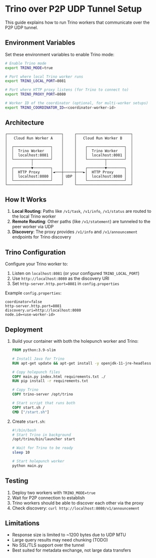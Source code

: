 # Trino over P2P UDP Tunnel Setup

This guide explains how to run Trino workers that communicate over the P2P UDP tunnel.

## Environment Variables

Set these environment variables to enable Trino mode:

```bash
# Enable Trino mode
export TRINO_MODE=true

# Port where local Trino worker runs
export TRINO_LOCAL_PORT=8081

# Port where HTTP proxy listens (for Trino to connect to)
export TRINO_PROXY_PORT=8080

# Worker ID of the coordinator (optional, for multi-worker setups)
export TRINO_COORDINATOR_ID=<coordinator-worker-id>
```

## Architecture

```
┌─────────────────────────┐     ┌─────────────────────────┐
│   Cloud Run Worker A    │     │   Cloud Run Worker B    │
│                         │     │                         │
│  ┌─────────────────┐    │     │    ┌─────────────────┐  │
│  │  Trino Worker   │    │     │    │  Trino Worker   │  │
│  │  localhost:8081 │    │     │    │  localhost:8081 │  │
│  └────────┬────────┘    │     │    └────────┬────────┘  │
│           │             │     │             │           │
│  ┌────────▼────────┐    │     │    ┌────────▼────────┐  │
│  │  HTTP Proxy     │◄───┼─────┼───►│  HTTP Proxy     │  │
│  │  localhost:8080 │    │ UDP │    │  localhost:8080 │  │
│  └─────────────────┘    │     │    └─────────────────┘  │
└─────────────────────────┘     └─────────────────────────┘
```

## How It Works

1. **Local Routing**: Paths like `/v1/task`, `/v1/info`, `/v1/status` are routed to the local Trino worker
2. **Remote Routing**: Other paths (like `/v1/statement`) are tunneled to the peer worker via UDP
3. **Discovery**: The proxy provides `/v1/info` and `/v1/announcement` endpoints for Trino discovery

## Trino Configuration

Configure your Trino worker to:
1. Listen on `localhost:8081` (or your configured `TRINO_LOCAL_PORT`)
2. Use `http://localhost:8080` as the discovery URI
3. Set `http-server.http.port=8081` in `config.properties`

Example `config.properties`:
```properties
coordinator=false
http-server.http.port=8081
discovery.uri=http://localhost:8080
node.id=<use-worker-id>
```

## Deployment

1. Build your container with both the holepunch worker and Trino:
   ```dockerfile
   FROM python:3.9-slim
   
   # Install Java for Trino
   RUN apt-get update && apt-get install -y openjdk-11-jre-headless
   
   # Copy holepunch files
   COPY main.py index.html requirements.txt ./
   RUN pip install -r requirements.txt
   
   # Copy Trino
   COPY trino-server /opt/trino
   
   # Start script that runs both
   COPY start.sh /
   CMD ["/start.sh"]
   ```

2. Create `start.sh`:
   ```bash
   #!/bin/bash
   # Start Trino in background
   /opt/trino/bin/launcher start
   
   # Wait for Trino to be ready
   sleep 10
   
   # Start holepunch worker
   python main.py
   ```

## Testing

1. Deploy two workers with `TRINO_MODE=true`
2. Wait for P2P connection to establish
3. Trino workers should be able to discover each other via the proxy
4. Check discovery: `curl http://localhost:8080/v1/announcement`

## Limitations

- Response size is limited to ~1200 bytes due to UDP MTU
- Large query results may need chunking (TODO)
- No SSL/TLS support over the tunnel
- Best suited for metadata exchange, not large data transfers
